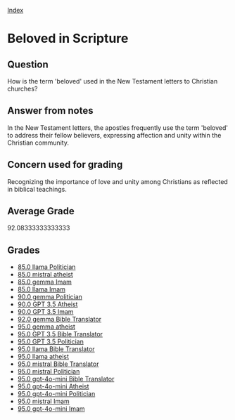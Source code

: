 
[Index](../../index.md)
# Beloved in Scripture
## Question
How is the term 'beloved' used in the New Testament letters to Christian churches?

## Answer from notes
In the New Testament letters, the apostles frequently use the term 'beloved' to address their fellow believers, expressing affection and unity within the Christian community.

## Concern used for grading
Recognizing the importance of love and unity among Christians as reflected in biblical teachings.

## Average Grade
92.08333333333333

## Grades
 * [85.0 llama Politician](../answers/llama_Politician/Beloved_in_Scripture.md)
 * [85.0 mistral atheist](../answers/mistral_atheist/Beloved_in_Scripture.md)
 * [85.0 gemma Imam](../answers/gemma_Imam/Beloved_in_Scripture.md)
 * [85.0 llama Imam](../answers/llama_Imam/Beloved_in_Scripture.md)
 * [90.0 gemma Politician](../answers/gemma_Politician/Beloved_in_Scripture.md)
 * [90.0 GPT 3.5 Atheist](../answers/GPT_3.5_Atheist/Beloved_in_Scripture.md)
 * [90.0 GPT 3.5 Imam](../answers/GPT_3.5_Imam/Beloved_in_Scripture.md)
 * [92.0 gemma Bible Translator](../answers/gemma_Bible_Translator/Beloved_in_Scripture.md)
 * [95.0 gemma atheist](../answers/gemma_atheist/Beloved_in_Scripture.md)
 * [95.0 GPT 3.5 Bible Translator](../answers/GPT_3.5_Bible_Translator/Beloved_in_Scripture.md)
 * [95.0 GPT 3.5 Politician](../answers/GPT_3.5_Politician/Beloved_in_Scripture.md)
 * [95.0 llama Bible Translator](../answers/llama_Bible_Translator/Beloved_in_Scripture.md)
 * [95.0 llama atheist](../answers/llama_atheist/Beloved_in_Scripture.md)
 * [95.0 mistral Bible Translator](../answers/mistral_Bible_Translator/Beloved_in_Scripture.md)
 * [95.0 mistral Politician](../answers/mistral_Politician/Beloved_in_Scripture.md)
 * [95.0 gpt-4o-mini Bible Translator](../answers/gpt-4o-mini_Bible_Translator/Beloved_in_Scripture.md)
 * [95.0 gpt-4o-mini Atheist](../answers/gpt-4o-mini_Atheist/Beloved_in_Scripture.md)
 * [95.0 gpt-4o-mini Politician](../answers/gpt-4o-mini_Politician/Beloved_in_Scripture.md)
 * [95.0 mistral Imam](../answers/mistral_Imam/Beloved_in_Scripture.md)
 * [95.0 gpt-4o-mini Imam](../answers/gpt-4o-mini_Imam/Beloved_in_Scripture.md)
